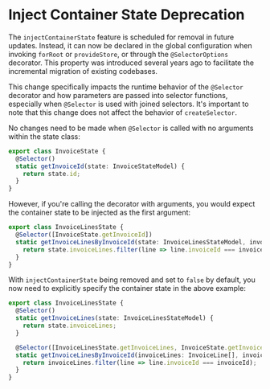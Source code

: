 # Inject Container State Deprecation

The `injectContainerState` feature is scheduled for removal in future updates. Instead, it can now be declared in the global configuration when invoking `forRoot` or `provideStore`, or through the `@SelectorOptions` decorator. This property was introduced several years ago to facilitate the incremental migration of existing codebases.

This change specifically impacts the runtime behavior of the `@Selector` decorator and how parameters are passed into selector functions, especially when `@Selector` is used with joined selectors. It's important to note that this change does not affect the behavior of `createSelector`.

No changes need to be made when `@Selector` is called with no arguments within the state class:

```ts
export class InvoiceState {
  @Selector()
  static getInvoiceId(state: InvoiceStateModel) {
    return state.id;
  }
}
```

However, if you're calling the decorator with arguments, you would expect the container state to be injected as the first argument:

```ts
export class InvoiceLinesState {
  @Selector([InvoiceState.getInvoiceId])
  static getInvoiceLinesByInvoiceId(state: InvoiceLinesStateModel, invoiceId: number) {
    return state.invoiceLines.filter(line => line.invoiceId === invoiceId);
  }
}
```

With `injectContainerState` being removed and set to `false` by default, you now need to explicitly specify the container state in the above example:

```ts
export class InvoiceLinesState {
  @Selector()
  static getInvoiceLines(state: InvoiceLinesStateModel) {
    return state.invoiceLines;
  }

  @Selector([InvoiceLinesState.getInvoiceLines, InvoiceState.getInvoiceId])
  static getInvoiceLinesByInvoiceId(invoiceLines: InvoiceLine[], invoiceId: number) {
    return invoiceLines.filter(line => line.invoiceId === invoiceId);
  }
}
```
